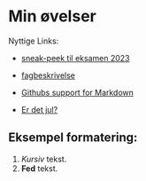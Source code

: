 # Min øvelser

Nyttige Links:

- [sneak-peek til eksamen 2023](https://www.youtube.com/watch?v=dQw4w9WgXcQ&ab_channel=RickAstley)

- [fagbeskrivelse](https://odin.sdu.dk/sitecore/index.php?a=fagbesk&id=111413&lang=da)

- [Githubs support for Markdown](https://docs.github.com/en/get-started/writing-on-github/getting-started-with-writing-and-formatting-on-github/basic-writing-and-formatting-syntax)

- [Er det jul?](https://isitchristmas.com)


## Eksempel formatering:

1. *Kursiv* tekst.
2. **Fed** tekst.